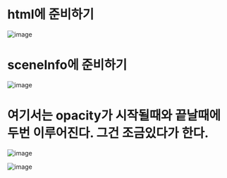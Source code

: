 #  html에 준비하기  
![image](https://github.com/understanding963852/app-clone1/assets/60366769/33b3c6e4-e57a-4e56-b785-ed1d96d4be29)

#  sceneInfo에 준비하기
![image](https://github.com/understanding963852/app-clone1/assets/60366769/22cef76a-1090-4842-ac10-1a8246532fd5)

# 여기서는 opacity가 시작될때와 끝날때에 두번 이루어진다. 그건 조금있다가 한다.


![image](https://github.com/understanding963852/app-clone1/assets/60366769/85285166-c462-4c03-b410-87701c8d3461)

![image](https://github.com/understanding963852/app-clone1/assets/60366769/9586f76e-79aa-4dba-86f3-40599b54b549)



